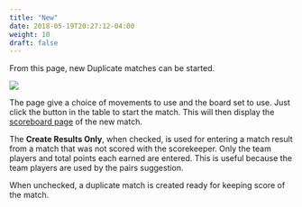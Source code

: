 ```yaml
---
title: "New"
date: 2018-05-19T20:27:12-04:00
weight: 10
draft: false
---
```



From this page, new Duplicate matches can be started.

<div class="withBorder">

<img src="../images/gen/Duplicate/NewDuplicate.png" />

</div>

The page give a choice of movements to use and the board set to use.  Just click the button in the table to start the match.  This will then display the [scoreboard page](scoreboardcomplete.html) of the new match.

The **Create Results Only**, when checked, is used for entering a match result from a match that was not scored with the scorekeeper.  Only the team players and total points each earned are entered.  This is useful because the team players are used by the pairs suggestion.

When unchecked, a duplicate match is created ready for keeping score of the match.
